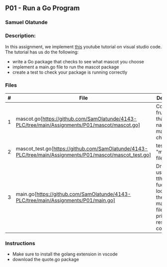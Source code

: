 ## P01 - Run a Go Program
### Samuel Olatunde 
### Description:

In this assignment, we implement [this](https://www.youtube.com/watch?v=1MXIGYrMk80) youtube tutorial on visual studio code. The tutorial has us do the following:
* write a Go package that checks to see what mascot you choose
* implement a main.go file to run the mascot package
* create a test to check your package is running correctly




### Files

|   #   | File             | Description                                        |
| :---: | ---------------- | -------------------------------------------------- |
|   1   | mascot.go[https://github.com/SamOlatunde/4143-PLC/tree/main/Assignments/P01/mascot/mascot.go]         |  Contains frunction that returns name mascot of choice     |
|   2   | mascot_test.go[https://github.com/SamOlatunde/4143-PLC/tree/main/Assignments/P01/mascot/mascot_test.go]  | tests the "mascot.go" file         |
|   3   | main.go[https://github.com/SamOlatunde/4143-PLC/tree/main/Assignments/P01/main.go] | Driver code, uses runs tthe fucntion located in the mascot.go file and prints the result to the console|


### Instructions
- Make sure to install the golang extension in vscode 
- download the quote.go package

